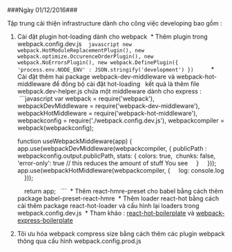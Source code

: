 ###Ngày 01/12/2016###

Tập trung cải thiện infrastructure dành cho công việc developing bao gồm :
 
1. Cài đặt plugin hot-loading dành cho webpack
 * Thêm plugin trong webpack.config.dev.js 
   ```javascript
        new webpack.HotModuleReplacementPlugin(),
        new webpack.optimize.OccurenceOrderPlugin(),
        new webpack.NoErrorsPlugin(),
        new webpack.DefinePlugin({
            'process.env.NODE_ENV' : JSON.stringify('development')
        })
   ``` 
 * Cài đặt thêm hai package webpack-dev-middleware và webpack-hot-middleware để đồng bộ cài đặt hot-loading 
   kết quả là thêm file webpack.dev-helper.js chứa một middleware dành cho express :
   ```javascript
    var webpack = require('webpack'),
    webpackDevMiddleware = require('webpack-dev-middleware'),
    webpackHotMiddleware = require('webpack-hot-middleware'),
    webpackconfig = require('./webpack.config.dev.js'),
    webpackcompiler = webpack(webpackconfig);

    function useWebpackMiddleware(app) {
        app.use(webpackDevMiddleware(webpackcompiler, {
             publicPath : webpackconfig.output.publicPath,
                 stats: {
                 colors: true,
                 chunks: false,
                'error-only': true // this reduces the amount of stuff You see
                }
        }));
        app.use(webpackHotMiddleware(webpackcompiler, {
            log: console.log
        }));

        return app;
  ```
 * Thêm react-hmre-preset cho babel bằng cách thêm package babel-preset-react-hmre
 * Thêm loader react-hot bằng cách cài thêm package react-hot-loader và cấu hình lại loaders trong webpack.config.dev.js
 * Tham khảo : <a href="https://github.com/gaearon/react-hot-boilerplate">react-hot-boilerplate</a> và <a href="https://github.com/christianalfoni/webpack-express-boilerplate">webpack-express-boilerplate</a>

2. Tôi ưu hóa webpack compress size bằng cách thêm các plugin webpack thông qua cấu hình webpack.config.prod.js
````
